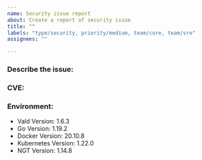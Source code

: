 ```yaml
---
name: Security issue report
about: Create a report of security issue
title: ""
labels: "type/security, priority/medium, team/core, team/sre"
assignees: ""

---
```


### Describe the issue:

<!-- A clear and concise description of what the issue is. -->

### CVE:

### Environment:

<!--- Please change the versions below along with your environment -->

- Vald Version: 1.6.3
- Go Version: 1.19.2
- Docker Version: 20.10.8
- Kubernetes Version: 1.22.0
- NGT Version: 1.14.8
